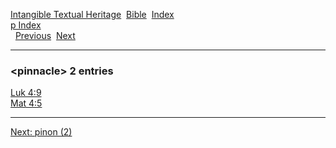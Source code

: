 [Intangible Textual Heritage](../../index)  [Bible](../index) 
[Index](index)   
[p Index](_p_)  
  [Previous](c08554)  [Next](c08556) 

------------------------------------------------------------------------

### &lt;pinnacle&gt; 2 entries

[Luk 4:9](../kjv/luk004.htm#009)  
[Mat 4:5](../kjv/mat004.htm#005)  

------------------------------------------------------------------------

[Next: pinon (2)](c08556)
